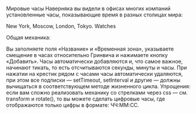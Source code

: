 Мировые часы Наверняка вы видели в офисах многих компаний установленные часы, показывающие время в разных столицах мира:

New York, Moscow, London, Tokyo. Watches

Общая механика:

Вы заполняете поля «Название» и «Временная зона», указываете смещение в часах относительно Гринвича и нажимаете кнопку «Добавить». Часы автоматически добавляются и, что самое важное, начинают тикать, то есть отсчитываются секунды, минуты и часы. При нажатии на крестик рядом с часами часы автоматически удаляются, при этом все подписки — setTimeout, setInterval и другие — должны вычищаться в соответствующем методе жизненного цикла. Упрощения: если вам сложно реализовать механику со стрелками через css — см. transform и rotate(), то вы можете сделать цифровые часы, где отображаются только цифры в формате: ЧЧ:ММ:СС.

